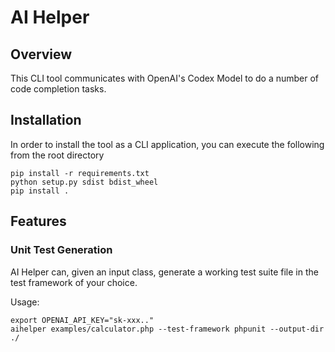 # AI Helper

## Overview
This CLI tool communicates with OpenAI's Codex Model to do a number of code completion tasks.

## Installation
In order to install the tool as a CLI application, you can execute the following from the root directory
```
pip install -r requirements.txt
python setup.py sdist bdist_wheel
pip install .
```

## Features
### Unit Test Generation
AI Helper can, given an input class, generate a working test suite file in the test framework of your choice.

Usage:
```
export OPENAI_API_KEY="sk-xxx.."
aihelper examples/calculator.php --test-framework phpunit --output-dir ./
```